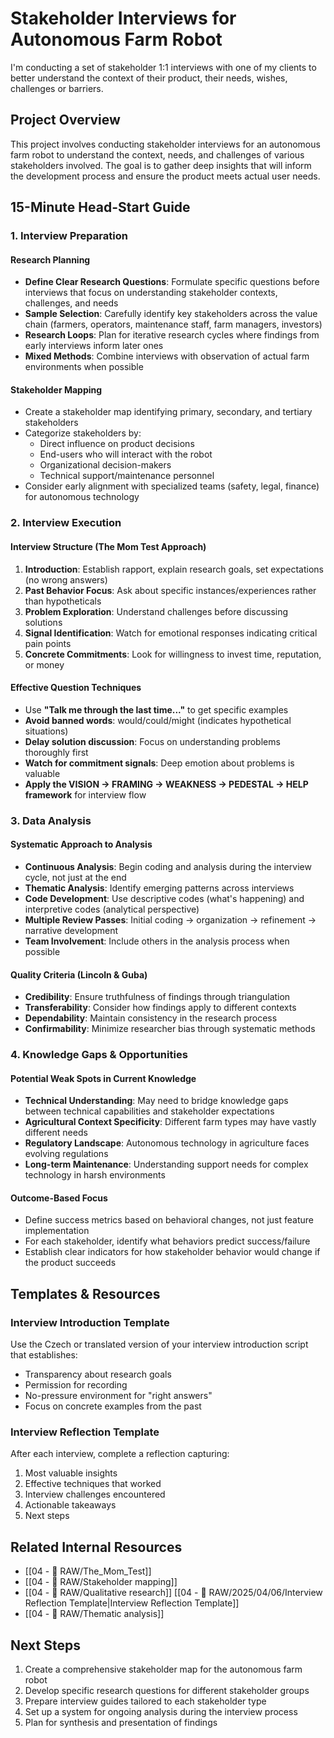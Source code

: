 # Stakeholder Interviews for Autonomous Farm Robot

I'm conducting a set of stakeholder 1:1 interviews with one of my clients to better understand the context of their product, their needs, wishes, challenges or barriers.

## Project Overview
This project involves conducting stakeholder interviews for an autonomous farm robot to understand the context, needs, and challenges of various stakeholders involved. The goal is to gather deep insights that will inform the development process and ensure the product meets actual user needs.

## 15-Minute Head-Start Guide

### 1. Interview Preparation

#### Research Planning
- **Define Clear Research Questions**: Formulate specific questions before interviews that focus on understanding stakeholder contexts, challenges, and needs
- **Sample Selection**: Carefully identify key stakeholders across the value chain (farmers, operators, maintenance staff, farm managers, investors)
- **Research Loops**: Plan for iterative research cycles where findings from early interviews inform later ones
- **Mixed Methods**: Combine interviews with observation of actual farm environments when possible

#### Stakeholder Mapping
- Create a stakeholder map identifying primary, secondary, and tertiary stakeholders
- Categorize stakeholders by:
  - Direct influence on product decisions
  - End-users who will interact with the robot
  - Organizational decision-makers
  - Technical support/maintenance personnel
- Consider early alignment with specialized teams (safety, legal, finance) for autonomous technology

### 2. Interview Execution

#### Interview Structure (The Mom Test Approach)
1. **Introduction**: Establish rapport, explain research goals, set expectations (no wrong answers)
2. **Past Behavior Focus**: Ask about specific instances/experiences rather than hypotheticals
3. **Problem Exploration**: Understand challenges before discussing solutions
4. **Signal Identification**: Watch for emotional responses indicating critical pain points
5. **Concrete Commitments**: Look for willingness to invest time, reputation, or money

#### Effective Question Techniques
- Use **"Talk me through the last time..."** to get specific examples
- **Avoid banned words**: would/could/might (indicates hypothetical situations)
- **Delay solution discussion**: Focus on understanding problems thoroughly first
- **Watch for commitment signals**: Deep emotion about problems is valuable
- **Apply the VISION → FRAMING → WEAKNESS → PEDESTAL → HELP framework** for interview flow

### 3. Data Analysis

#### Systematic Approach to Analysis
- **Continuous Analysis**: Begin coding and analysis during the interview cycle, not just at the end
- **Thematic Analysis**: Identify emerging patterns across interviews
- **Code Development**: Use descriptive codes (what's happening) and interpretive codes (analytical perspective)
- **Multiple Review Passes**: Initial coding → organization → refinement → narrative development
- **Team Involvement**: Include others in the analysis process when possible

#### Quality Criteria (Lincoln & Guba)
- **Credibility**: Ensure truthfulness of findings through triangulation
- **Transferability**: Consider how findings apply to different contexts
- **Dependability**: Maintain consistency in the research process
- **Confirmability**: Minimize researcher bias through systematic methods

### 4. Knowledge Gaps & Opportunities

#### Potential Weak Spots in Current Knowledge
- **Technical Understanding**: May need to bridge knowledge gaps between technical capabilities and stakeholder expectations
- **Agricultural Context Specificity**: Different farm types may have vastly different needs
- **Regulatory Landscape**: Autonomous technology in agriculture faces evolving regulations
- **Long-term Maintenance**: Understanding support needs for complex technology in harsh environments

#### Outcome-Based Focus
- Define success metrics based on behavioral changes, not just feature implementation
- For each stakeholder, identify what behaviors predict success/failure
- Establish clear indicators for how stakeholder behavior would change if the product succeeds

## Templates & Resources

### Interview Introduction Template
Use the Czech or translated version of your interview introduction script that establishes:
- Transparency about research goals
- Permission for recording
- No-pressure environment for "right answers"
- Focus on concrete examples from the past

### Interview Reflection Template
After each interview, complete a reflection capturing:
1. Most valuable insights
2. Effective techniques that worked
3. Interview challenges encountered
4. Actionable takeaways
5. Next steps

## Related Internal Resources
- [[04 - 💽 RAW/The_Mom_Test]]
- [[04 - 💽 RAW/Stakeholder mapping]]
- [[04 - 💽 RAW/Qualitative research]]
[[04 - 💽 RAW/2025/04/06/Interview Reflection Template|Interview Reflection Template]]
- [[04 - 💽 RAW/Thematic analysis]]

## Next Steps
1. Create a comprehensive stakeholder map for the autonomous farm robot
2. Develop specific research questions for different stakeholder groups
3. Prepare interview guides tailored to each stakeholder type
4. Set up a system for ongoing analysis during the interview process
5. Plan for synthesis and presentation of findings